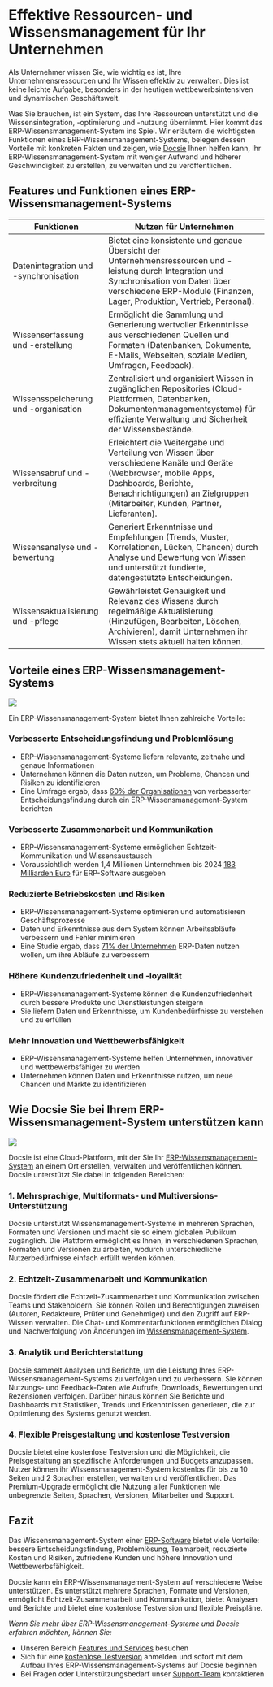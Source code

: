 # Effektive Ressourcen- und Wissensmanagement für Ihr Unternehmen

Als Unternehmer wissen Sie, wie wichtig es ist, Ihre Unternehmensressourcen und Ihr Wissen effektiv zu verwalten. Dies ist keine leichte Aufgabe, besonders in der heutigen wettbewerbsintensiven und dynamischen Geschäftswelt.

Was Sie brauchen, ist ein System, das Ihre Ressourcen unterstützt und die Wissensintegration, -optimierung und -nutzung übernimmt. Hier kommt das ERP-Wissensmanagement-System ins Spiel. Wir erläutern die wichtigsten Funktionen eines ERP-Wissensmanagement-Systems, belegen dessen Vorteile mit konkreten Fakten und zeigen, wie [Docsie](https://www.docsie.io/) Ihnen helfen kann, Ihr ERP-Wissensmanagement-System mit weniger Aufwand und höherer Geschwindigkeit zu erstellen, zu verwalten und zu veröffentlichen.

## Features und Funktionen eines ERP-Wissensmanagement-Systems

|Funktionen|Nutzen für Unternehmen|
|-|-|
|Datenintegration und -synchronisation|Bietet eine konsistente und genaue Übersicht der Unternehmensressourcen und -leistung durch Integration und Synchronisation von Daten über verschiedene ERP-Module (Finanzen, Lager, Produktion, Vertrieb, Personal).|
|Wissenserfassung und -erstellung|Ermöglicht die Sammlung und Generierung wertvoller Erkenntnisse aus verschiedenen Quellen und Formaten (Datenbanken, Dokumente, E-Mails, Webseiten, soziale Medien, Umfragen, Feedback).|
|Wissensspeicherung und -organisation|Zentralisiert und organisiert Wissen in zugänglichen Repositories (Cloud-Plattformen, Datenbanken, Dokumentenmanagementsysteme) für effiziente Verwaltung und Sicherheit der Wissensbestände.|
|Wissensabruf und -verbreitung|Erleichtert die Weitergabe und Verteilung von Wissen über verschiedene Kanäle und Geräte (Webbrowser, mobile Apps, Dashboards, Berichte, Benachrichtigungen) an Zielgruppen (Mitarbeiter, Kunden, Partner, Lieferanten).|
|Wissensanalyse und -bewertung|Generiert Erkenntnisse und Empfehlungen (Trends, Muster, Korrelationen, Lücken, Chancen) durch Analyse und Bewertung von Wissen und unterstützt fundierte, datengestützte Entscheidungen.|
|Wissensaktualisierung und -pflege|Gewährleistet Genauigkeit und Relevanz des Wissens durch regelmäßige Aktualisierung (Hinzufügen, Bearbeiten, Löschen, Archivieren), damit Unternehmen ihr Wissen stets aktuell halten können.|

## Vorteile eines ERP-Wissensmanagement-Systems

![](https://cdn.docsie.io/workspace_PfNzfGj3YfKKtTO4T/doc_QiqgSuNoJpspcExF3/file_l2Mq18FP5mtav3Rpz/image4.png)

Ein ERP-Wissensmanagement-System bietet Ihnen zahlreiche Vorteile:

### Verbesserte Entscheidungsfindung und Problemlösung

- ERP-Wissensmanagement-Systeme liefern relevante, zeitnahe und genaue Informationen
- Unternehmen können die Daten nutzen, um Probleme, Chancen und Risiken zu identifizieren
- Eine Umfrage ergab, dass [60% der Organisationen](https://www.architectureandgovernance.com/applications-technology/sixty-percent-of-businesses-in-survey-have-already-implemented-an-erp-system/) von verbesserter Entscheidungsfindung durch ein ERP-Wissensmanagement-System berichten

### Verbesserte Zusammenarbeit und Kommunikation

- ERP-Wissensmanagement-Systeme ermöglichen Echtzeit-Kommunikation und Wissensaustausch
- Voraussichtlich werden 1,4 Millionen Unternehmen bis 2024 [183 Milliarden Euro](https://www.bluelinkerp.com/blog/must-know-erp-statistics-trends/#:~:text=ERP%20Market%20Share%20(Statistics)&text=The%20global%20ERP%20market%20has,on%20ERP%20software%20in%202024.) für ERP-Software ausgeben

### Reduzierte Betriebskosten und Risiken

- ERP-Wissensmanagement-Systeme optimieren und automatisieren Geschäftsprozesse
- Daten und Erkenntnisse aus dem System können Arbeitsabläufe verbessern und Fehler minimieren
- Eine Studie ergab, dass [71% der Unternehmen](https://www.bluelinkerp.com/blog/must-know-erp-statistics-trends/#:~:text=ERP%20Market%20Share%20(Statistics)&text=The%20global%20ERP%20market%20has,on%20ERP%20software%20in%202024.') ERP-Daten nutzen wollen, um ihre Abläufe zu verbessern

### Höhere Kundenzufriedenheit und -loyalität

- ERP-Wissensmanagement-Systeme können die Kundenzufriedenheit durch bessere Produkte und Dienstleistungen steigern
- Sie liefern Daten und Erkenntnisse, um Kundenbedürfnisse zu verstehen und zu erfüllen

### Mehr Innovation und Wettbewerbsfähigkeit

- ERP-Wissensmanagement-Systeme helfen Unternehmen, innovativer und wettbewerbsfähiger zu werden
- Unternehmen können Daten und Erkenntnisse nutzen, um neue Chancen und Märkte zu identifizieren

## Wie Docsie Sie bei Ihrem ERP-Wissensmanagement-System unterstützen kann

![](https://cdn.docsie.io/workspace_PfNzfGj3YfKKtTO4T/doc_QiqgSuNoJpspcExF3/file_PrQtCfwgYTP3usd7q/image3.png)

Docsie ist eine Cloud-Plattform, mit der Sie Ihr [ERP-Wissensmanagement-System](https://site.docsie.io/enterprise-documentation) an einem Ort erstellen, verwalten und veröffentlichen können. Docsie unterstützt Sie dabei in folgenden Bereichen:

### 1. Mehrsprachige, Multiformats- und Multiversions-Unterstützung

Docsie unterstützt Wissensmanagement-Systeme in mehreren Sprachen, Formaten und Versionen und macht sie so einem globalen Publikum zugänglich. Die Plattform ermöglicht es Ihnen, in verschiedenen Sprachen, Formaten und Versionen zu arbeiten, wodurch unterschiedliche Nutzerbedürfnisse einfach erfüllt werden können.

### 2. Echtzeit-Zusammenarbeit und Kommunikation

Docsie fördert die Echtzeit-Zusammenarbeit und Kommunikation zwischen Teams und Stakeholdern. Sie können Rollen und Berechtigungen zuweisen (Autoren, Redakteure, Prüfer und Genehmiger) und den Zugriff auf ERP-Wissen verwalten. Die Chat- und Kommentarfunktionen ermöglichen Dialog und Nachverfolgung von Änderungen im [Wissensmanagement-System](https://site.docsie.io/quick-deploy-managed-knowledge-portals).

### 3. Analytik und Berichterstattung

Docsie sammelt Analysen und Berichte, um die Leistung Ihres ERP-Wissensmanagement-Systems zu verfolgen und zu verbessern. Sie können Nutzungs- und Feedback-Daten wie Aufrufe, Downloads, Bewertungen und Rezensionen verfolgen. Darüber hinaus können Sie Berichte und Dashboards mit Statistiken, Trends und Erkenntnissen generieren, die zur Optimierung des Systems genutzt werden.

### 4. Flexible Preisgestaltung und kostenlose Testversion

Docsie bietet eine kostenlose Testversion und die Möglichkeit, die Preisgestaltung an spezifische Anforderungen und Budgets anzupassen. Nutzer können ihr Wissensmanagement-System kostenlos für bis zu 10 Seiten und 2 Sprachen erstellen, verwalten und veröffentlichen. Das Premium-Upgrade ermöglicht die Nutzung aller Funktionen wie unbegrenzte Seiten, Sprachen, Versionen, Mitarbeiter und Support.

## Fazit

Das Wissensmanagement-System einer [ERP-Software](https://www.vacker360.com/custom-erp-software/) bietet viele Vorteile: bessere Entscheidungsfindung, Problemlösung, Teamarbeit, reduzierte Kosten und Risiken, zufriedene Kunden und höhere Innovation und Wettbewerbsfähigkeit.

Docsie kann ein ERP-Wissensmanagement-System auf verschiedene Weise unterstützen. Es unterstützt mehrere Sprachen, Formate und Versionen, ermöglicht Echtzeit-Zusammenarbeit und Kommunikation, bietet Analysen und Berichte und bietet eine kostenlose Testversion und flexible Preispläne.

*Wenn Sie mehr über ERP-Wissensmanagement-Systeme und Docsie erfahren möchten, können Sie:*

- Unseren Bereich [Features und Services](https://www.docsie.io/) besuchen
- Sich für eine [kostenlose Testversion](https://app.docsie.io/login/#/register?utm=li-5/) anmelden und sofort mit dem Aufbau Ihres ERP-Wissensmanagement-Systems auf Docsie beginnen
- Bei Fragen oder Unterstützungsbedarf unser [Support-Team](https://www.docsie.io/demo/) kontaktieren